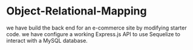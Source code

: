 # Object-Relational-Mapping
we have build the back end for an e-commerce site by modifying starter code. we have configure a working Express.js API to use Sequelize to interact with a MySQL database.
